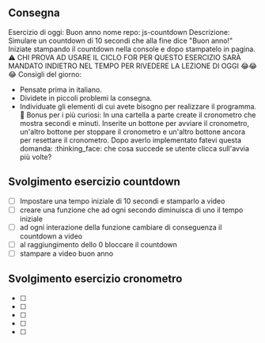 ## Consegna
Esercizio di oggi: Buon anno
nome repo: js-countdown
Descrizione:
Simulare un countdown di 10 secondi che alla fine dice "Buon anno!"
Iniziate stampando il countdown nella console e dopo stampatelo in pagina.
:warning: CHI PROVA AD USARE IL CICLO FOR PER QUESTO ESERCIZIO SARÀ MANDATO INDIETRO NEL TEMPO PER RIVEDERE LA LEZIONE DI OGGI :joy::joy::joy:
Consigli del giorno:
* Pensate prima in italiano.
* Dividete in piccoli problemi la consegna.
* Individuate gli elementi di cui avete bisogno per realizzare il programma.
:star2: Bonus per i più curiosi:
In una cartella a parte create il cronometro che mostra secondi e minuti.
Inserite un bottone per avviare il cronometro, un'altro bottone per stoppare il cronometro e un'altro bottone ancora per resettare il cronometro.
Dopo averlo implementato fatevi questa domanda:
:thinking_face: che cosa succede se utente clicca sull'avvia più volte?

## Svolgimento esercizio countdown
- [ ] Impostare una tempo iniziale di 10 secondi e stamparlo a video
- [ ] creare una funzione che ad ogni secondo diminuisca di uno il tempo iniziale
- [ ] ad ogni interazione della funzione cambiare di conseguenza il countdown a video
- [ ] al raggiungimento dello 0 bloccare il countdown
- [ ] stampare a video buon anno
## Svolgimento esercizio cronometro
- [ ] 
- [ ] 
- [ ] 
- [ ] 
- [ ] 
